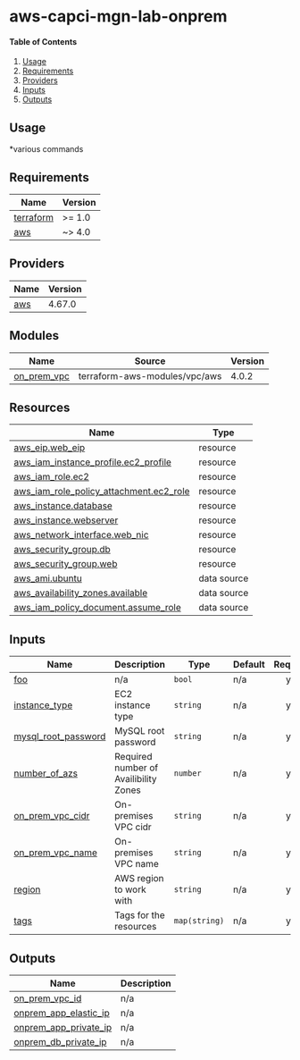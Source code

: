 # aws-capci-mgn-lab-onprem

#### Table of Contents
1. [Usage](#usage)
2. [Requirements](#requirements)
3. [Providers](#Providers)
4. [Inputs](#inputs)
5. [Outputs](#outputs)
## Usage
*various commands
<!-- BEGINNING OF PRE-COMMIT-TERRAFORM DOCS HOOK -->
## Requirements

| Name | Version |
|------|---------|
| <a name="requirement_terraform"></a> [terraform](#requirement\_terraform) | >= 1.0 |
| <a name="requirement_aws"></a> [aws](#requirement\_aws) | ~> 4.0 |

## Providers

| Name | Version |
|------|---------|
| <a name="provider_aws"></a> [aws](#provider\_aws) | 4.67.0 |

## Modules

| Name | Source | Version |
|------|--------|---------|
| <a name="module_on_prem_vpc"></a> [on\_prem\_vpc](#module\_on\_prem\_vpc) | terraform-aws-modules/vpc/aws | 4.0.2 |

## Resources

| Name | Type |
|------|------|
| [aws_eip.web_eip](https://registry.terraform.io/providers/hashicorp/aws/latest/docs/resources/eip) | resource |
| [aws_iam_instance_profile.ec2_profile](https://registry.terraform.io/providers/hashicorp/aws/latest/docs/resources/iam_instance_profile) | resource |
| [aws_iam_role.ec2](https://registry.terraform.io/providers/hashicorp/aws/latest/docs/resources/iam_role) | resource |
| [aws_iam_role_policy_attachment.ec2_role](https://registry.terraform.io/providers/hashicorp/aws/latest/docs/resources/iam_role_policy_attachment) | resource |
| [aws_instance.database](https://registry.terraform.io/providers/hashicorp/aws/latest/docs/resources/instance) | resource |
| [aws_instance.webserver](https://registry.terraform.io/providers/hashicorp/aws/latest/docs/resources/instance) | resource |
| [aws_network_interface.web_nic](https://registry.terraform.io/providers/hashicorp/aws/latest/docs/resources/network_interface) | resource |
| [aws_security_group.db](https://registry.terraform.io/providers/hashicorp/aws/latest/docs/resources/security_group) | resource |
| [aws_security_group.web](https://registry.terraform.io/providers/hashicorp/aws/latest/docs/resources/security_group) | resource |
| [aws_ami.ubuntu](https://registry.terraform.io/providers/hashicorp/aws/latest/docs/data-sources/ami) | data source |
| [aws_availability_zones.available](https://registry.terraform.io/providers/hashicorp/aws/latest/docs/data-sources/availability_zones) | data source |
| [aws_iam_policy_document.assume_role](https://registry.terraform.io/providers/hashicorp/aws/latest/docs/data-sources/iam_policy_document) | data source |

## Inputs

| Name | Description | Type | Default | Required |
|------|-------------|------|---------|:--------:|
| <a name="input_foo"></a> [foo](#input\_foo) | n/a | `bool` | n/a | yes |
| <a name="input_instance_type"></a> [instance\_type](#input\_instance\_type) | EC2 instance type | `string` | n/a | yes |
| <a name="input_mysql_root_password"></a> [mysql\_root\_password](#input\_mysql\_root\_password) | MySQL root password | `string` | n/a | yes |
| <a name="input_number_of_azs"></a> [number\_of\_azs](#input\_number\_of\_azs) | Required number of Availibility Zones | `number` | n/a | yes |
| <a name="input_on_prem_vpc_cidr"></a> [on\_prem\_vpc\_cidr](#input\_on\_prem\_vpc\_cidr) | On-premises VPC cidr | `string` | n/a | yes |
| <a name="input_on_prem_vpc_name"></a> [on\_prem\_vpc\_name](#input\_on\_prem\_vpc\_name) | On-premises VPC name | `string` | n/a | yes |
| <a name="input_region"></a> [region](#input\_region) | AWS region to work with | `string` | n/a | yes |
| <a name="input_tags"></a> [tags](#input\_tags) | Tags for the resources | `map(string)` | n/a | yes |

## Outputs

| Name | Description |
|------|-------------|
| <a name="output_on_prem_vpc_id"></a> [on\_prem\_vpc\_id](#output\_on\_prem\_vpc\_id) | n/a |
| <a name="output_onprem_app_elastic_ip"></a> [onprem\_app\_elastic\_ip](#output\_onprem\_app\_elastic\_ip) | n/a |
| <a name="output_onprem_app_private_ip"></a> [onprem\_app\_private\_ip](#output\_onprem\_app\_private\_ip) | n/a |
| <a name="output_onprem_db_private_ip"></a> [onprem\_db\_private\_ip](#output\_onprem\_db\_private\_ip) | n/a |
<!-- END OF PRE-COMMIT-TERRAFORM DOCS HOOK -->